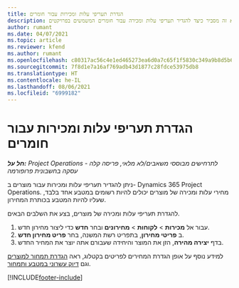 ```yaml
---
title: הגדרת תעריפי עלות ומכירות עבור חומרים
description: נושא זה מסביר כיצד להגדיר תעריפי עלות ומכירה עבור חומרים המשמשים בפרויקטים.
author: rumant
ms.date: 04/07/2021
ms.topic: article
ms.reviewer: kfend
ms.author: rumant
ms.openlocfilehash: c80317ac56c4e1ed465273ea6d0a7c65f1f5830c349a9b8d5b6f7f8d92424c7b
ms.sourcegitcommit: 7f8d1e7a16af769adb43d1877c28fdce53975db8
ms.translationtype: HT
ms.contentlocale: he-IL
ms.lasthandoff: 08/06/2021
ms.locfileid: "6999182"
---
```

# <a name="set-up-cost-and-sales-rates-for-materials"></a>הגדרת תעריפי עלות ומכירות עבור חומרים

_**חל על:** Project Operations לתרחישים מבוססי משאבים/לא מלאי, פריסה קלה - עסקה בחשבונית פרופורמה_

ניתן להגדיר תעריפי עלות ומכירות עבור מוצרים ב- Dynamics 365 Project Operations. מחירי עלות ומכירה של מוצרים יכולים להיות רשומים במטבע אחד בלבד, שעליו להיות המטבע בכותרת המחירון.

להגדרת תעריפי עלות ומכירה של מוצרים, בצע את השלבים הבאים. 

1. עבור אל **מכירות** > **לקוחות** > **מחירונים** ובחר **חדש** כדי ליצור מחירון חדש. 
2. ב **פריטי מחירון**, בתפריט רשת המשנה, בחר **פריט מחירון חדש**. 
3. בדף **יצירה מהירה**, הזן את המוצר והיחידה שעבורם אתה יוצר את המחיר החדש.

למידע נוסף על אופן הגדרת המחירים לפריטים בקטלוג, ראה [הגדרת תמחור למוצרים](/dynamics365/sales-enterprise/create-price-lists-price-list-items-define-pricing-products.md) וגם [דיוק עשרוני במטבע ותמחור](/dynamics365/sales-enterprise/decimal-precision-currency-pricing.md).

[!INCLUDE[footer-include](../includes/footer-banner.md)]
